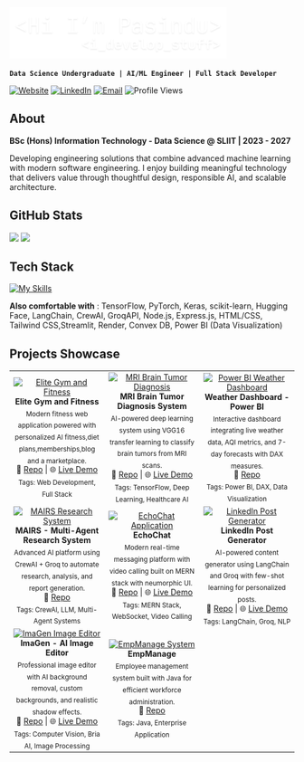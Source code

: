 <div>

<img src="./assets/header2.png" height="90">
<!-- Replace ./assets/header.png with your actual image path -->

**`Data Science Undergraduate | AI/ML Engineer | Full Stack Developer`**

[![Website](https://img.shields.io/badge/Website-pasindusuraweera.com-blue)](https://pasindusuraweera.com)
[![LinkedIn](https://img.shields.io/badge/LinkedIn-Connect-0077B5)](https://linkedin.com/in/pasindu-suraweera-03s)
[![Email](https://img.shields.io/badge/Email-Contact-red)](mailto:pssuraweera2003@gmail.com)
![Profile Views](https://komarev.com/ghpvc/?username=PasinduSuraweera&color=blue&style=flat)
</div>



## About

**BSc (Hons) Information Technology - Data Science @ SLIIT | 2023 - 2027**

Developing engineering solutions that combine advanced machine learning with modern software engineering. I enjoy building meaningful technology that delivers value through thoughtful design, responsible AI, and scalable architecture.

## GitHub Stats

<div>
  <img height="170" src="https://github-readme-stats.vercel.app/api?username=PasinduSuraweera&show_icons=true&theme=dark&hide_border=true&bg_color=0d1117&title_color=58a6ff&icon_color=58a6ff&text_color=c9d1d9&count_private=true" />
  <img height="170" src="https://github-readme-streak-stats.herokuapp.com/?user=PasinduSuraweera&theme=dark&hide_border=true&background=0d1117&ring=58a6ff&fire=58a6ff&currStreakLabel=58a6ff" />
</div>


## Tech Stack
[![My Skills](https://skillicons.dev/icons?i=python,java,js,ts,react,nextjs,mongodb,mysql,github,git&theme=light)](https://skillicons.dev)

**Also comfortable with** : TensorFlow, PyTorch, Keras, scikit-learn, Hugging Face, LangChain, CrewAI, GroqAPI, Node.js, Express.js, HTML/CSS, Tailwind CSS,Streamlit, Render, Convex DB, Power BI (Data Visualization)


## Projects Showcase

<table>
  <tr>
    <td align="center" width="33%">
      <a href="https://github.com/PasinduSuraweera/Elite-Gym-and-Fitness">
        <img src="https://framerusercontent.com/images/625wecEe7hyiaZllyna8bNe2zU.png?scale-down-to=512&width=1783&height=877"
             alt="Elite Gym and Fitness"
             style="width:100%; height:200px; object-fit:cover;"/>
      </a>
      <br/>
      <b>Elite Gym and Fitness</b><br/>
      <sub>Modern fitness web application powered with personalized AI fitness,diet plans,memberships,blog and a marketplace.</sub><br/>
      🔗 <a href="https://github.com/PasinduSuraweera/Elite-Gym-and-Fitness">Repo</a> | 
      🌐 <a href="https://elite-gym-and-fitness.vercel.app">Live Demo</a>
      <br/>
      <sub>Tags: Web Development, Full Stack</sub>
    </td>
    <td align="center" width="33%">
      <a href="https://github.com/PasinduSuraweera/MRI-Brain-Tumor-Diagnosis-System">
        <img src="https://framerusercontent.com/images/4F9eBDvdKL1qY9DHRJzYtW6Zjzw.png?scale-down-to=512&width=567&height=431"
             alt="MRI Brain Tumor Diagnosis"
             style="width:100%; height:200px; object-fit:cover;"/>
      </a>
      <br/>
      <b>MRI Brain Tumor Diagnosis System</b><br/>
      <sub>AI-powered deep learning system using VGG16 transfer learning to classify brain tumors from MRI scans.</sub><br/>
      🔗 <a href="https://github.com/PasinduSuraweera/MRI-Brain-Tumor-Diagnosis-System">Repo</a> | 
      🌐 <a href="https://mri-brain-tumor-diagnosis-system.onrender.com/">Live Demo</a>
      <br/>
      <sub>Tags: TensorFlow, Deep Learning, Healthcare AI</sub>
    </td>
    <td align="center" width="33%">
      <a href="https://github.com/PasinduSuraweera/Weather-Dashboard-w-Power-BI">
        <img src="https://framerusercontent.com/images/sY2eTJHFVsMlrJ4MbRkuptLxYyw.png?width=1744&height=1744"
             alt="Power BI Weather Dashboard"
             style="width:100%; height:200px; object-fit:cover;"/>
      </a>
      <br/>
      <b>Weather Dashboard - Power BI</b><br/>
      <sub>Interactive dashboard integrating live weather data, AQI metrics, and 7-day forecasts with DAX measures.</sub><br/>
      🔗 <a href="https://github.com/PasinduSuraweera/Weather-Dashboard-w-Power-BI">Repo</a>
      <br/>
      <sub>Tags: Power BI, DAX, Data Visualization</sub>
    </td>
  </tr>
  <tr>
    <td align="center" width="33%">
      <a href="https://github.com/PasinduSuraweera/MAIRS-Multi-Agent-Intelligent-Research-System">
        <img src="https://framerusercontent.com/images/KS5QCDDFQKvXOjrbGfhjEmZ8Fyg.png?width=1080&height=1080"
             alt="MAIRS Research System"
             style="width:100%; height:200px; object-fit:cover;"/>
      </a>
      <br/>
      <b>MAIRS - Multi-Agent Research System</b><br/>
      <sub>Advanced AI platform using CrewAI + Groq to automate research, analysis, and report generation.</sub><br/>
      🔗 <a href="https://github.com/PasinduSuraweera/MAIRS-Multi-Agent-Intelligent-Research-System">Repo</a>
      <br/>
      <sub>Tags: CrewAI, LLM, Multi-Agent Systems</sub>
    </td>
    <td align="center" width="33%">
      <a href="https://github.com/PasinduSuraweera/EchoChat">
        <img src="https://framerusercontent.com/images/pXsYJ7bl1dkXwSQ413WJr9r5lho.png?width=915&height=825"
             alt="EchoChat Application"
             style="width:100%; height:200px; object-fit:cover;"/>
      </a>
      <br/>
      <b>EchoChat</b><br/>
      <sub>Modern real-time messaging platform with video calling built on MERN stack with neumorphic UI.</sub><br/>
      🔗 <a href="https://github.com/PasinduSuraweera/EchoChat">Repo</a> | 
      🌐 <a href="https://echochat-kd3r.onrender.com">Live Demo</a>
      <br/>
      <sub>Tags: MERN Stack, WebSocket, Video Calling</sub>
    </td>
    <td align="center" width="33%">
      <a href="https://github.com/PasinduSuraweera/Specified-LinkedIn-Post-Generator">
        <img src="https://framerusercontent.com/images/VT7t8xx1vGQRJXg7yTtR7CkJ10g.png?width=797&height=797"
             alt="LinkedIn Post Generator"
             style="width:100%; height:200px; object-fit:cover;"/>
      </a>
      <br/>
      <b>LinkedIn Post Generator</b><br/>
      <sub>AI-powered content generator using LangChain and Groq with few-shot learning for personalized posts.</sub><br/>
      🔗 <a href="https://github.com/PasinduSuraweera/Specified-LinkedIn-Post-Generator">Repo</a> | 
      🌐 <a href="https://specified-linkedin-post-generator.streamlit.app">Live Demo</a>
      <br/>
      <sub>Tags: LangChain, Groq, NLP</sub>
    </td>
  </tr>
  <tr>
    <td align="center" width="33%">
      <a href="https://github.com/PasinduSuraweera/ImaGen-App">
        <img src="https://framerusercontent.com/images/9zDp56NZJhSxTRY2rSPoZNzr8.png?width=1288&height=634"
             alt="ImaGen Image Editor"
             style="width:100%; height:200px; object-fit:cover;"/>
      </a>
      <br/>
      <b>ImaGen - AI Image Editor</b><br/>
      <sub>Professional image editor with AI background removal, custom backgrounds, and realistic shadow effects.</sub><br/>
      🔗 <a href="https://github.com/PasinduSuraweera/ImaGen-App">Repo</a> | 
      🌐 <a href="https://imagen-image-background-generator.streamlit.app">Live Demo</a>
      <br/>
      <sub>Tags: Computer Vision, Bria AI, Image Processing</sub>
    </td>
    <td align="center" width="33%">
      <a href="https://github.com/PasinduSuraweera/EmpManage">
        <img src="https://framerusercontent.com/images/VlrIQMiMLrGRLnvwaqWRHL6L8w.png?width=771&height=707"
             alt="EmpManage System"
             style="width:100%; height:200px; object-fit:cover;"/>
      </a>
      <br/>
      <b>EmpManage</b><br/>
      <sub>Employee management system built with Java for efficient workforce administration.</sub><br/>
      🔗 <a href="https://github.com/PasinduSuraweera/EmpManage">Repo</a>
      <br/>
      <sub>Tags: Java, Enterprise Application</sub>
    </td>
    <td align="center" width="33%">
      <!-- Add more projects here if needed -->
    </td>
  </tr>
</table>
